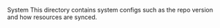 System
This directory contains system configs such as the repo version and how resources are synced.
